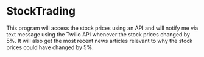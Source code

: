 # StockTrading
This program will access the stock prices using an API and will notify me via text message using the Twilio API whenever the stock prices changed by 5%. It will also get the most recent news articles relevant to why the stock prices could have changed by 5%.
